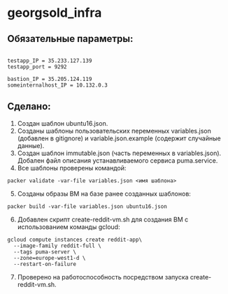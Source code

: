 # georgsold_infra
## Обязательные параметры:

```

testapp_IP = 35.233.127.139
testapp_port = 9292

bastion_IP = 35.205.124.119
someinternalhost_IP = 10.132.0.3

```

## Сделано:
1. Создан шаблон ubuntu16.json.
2. Созданы шаблоны пользовательских переменных variables.json (добавлен в gitignore) и variable.json.example (содержит случайные данные).
3. Создан шаблон immutable.json (часть переменных в variables.json). Добален файл описания устанавливаемого сервиса puma.service.
4. Все шаблоны проверены командой:

```
packer validate -var-file variables.json <имя шаблона>
```
5. Созданы образы ВМ на базе ранее созданных шаблонов:

```
packer build -var-file variables.json ubuntu16.json
```
6. Добавлен скрипт create-reddit-vm.sh для создания ВМ с использованием команды gcloud:

```
gcloud compute instances create reddit-app\
  --image-family reddit-full \
  --tags puma-server \
  --zone=europe-west1-d \
  --restart-on-failure
```

7. Проверено на работоспособность посредством запуска create-reddit-vm.sh.
